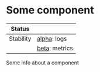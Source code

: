 # Some component

<!-- status autogenerated section -->
| Status        |           |
| ------------- |-----------|
| Stability     | [alpha]: logs   |
|               | [beta]: metrics   |

[alpha]: https://github.com/open-telemetry/opentelemetry-collector#alpha
[beta]: https://github.com/open-telemetry/opentelemetry-collector#beta
<!-- end autogenerated section -->

Some info about a component
